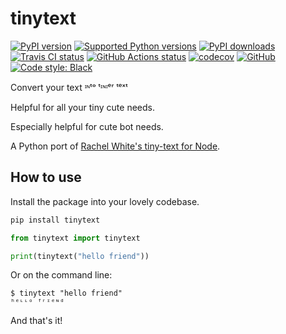 # tinytext

[![PyPI version](https://img.shields.io/pypi/v/tinytext.svg?logo=pypi&logoColor=FFE873)](https://pypi.org/project/tinytext)
[![Supported Python versions](https://img.shields.io/pypi/pyversions/tinytext.svg?logo=python&logoColor=FFE873)](https://pypi.org/project/tinytext)
[![PyPI downloads](https://img.shields.io/pypi/dm/tinytext.svg)](https://pypistats.org/packages/tinytext)
[![Travis CI status](https://travis-ci.com/hugovk/tinytext.svg?branch=master)](https://travis-ci.com/hugovk/tinytext)
[![GitHub Actions status](https://github.com/hugovk/tinytext/workflows/Test/badge.svg)](https://github.com/hugovk/tinytext/actions)
[![codecov](https://codecov.io/gh/hugovk/tinytext/branch/master/graph/badge.svg)](https://codecov.io/gh/hugovk/tinytext)
[![GitHub](https://img.shields.io/github/license/hugovk/tinytext.svg)](LICENSE.txt)
[![Code style: Black](https://img.shields.io/badge/code%20style-Black-000000.svg)](https://github.com/psf/black)

Convert your text ᶦᶰᵗᵒ ᵗᶦᶰᶦᵉʳ ᵗᵉˣᵗ

Helpful for all your tiny cute needs.

Especially helpful for cute bot needs.

A Python port of
[Rachel White's tiny-text for Node](https://github.com/rachelnicole/tiny-text).

## How to use

Install the package into your lovely codebase.

```bash
pip install tinytext
```

```python
from tinytext import tinytext

print(tinytext("hello friend"))
```

Or on the command line:

```console
$ tinytext "hello friend"
ʰᵉᶫᶫᵒ ᶠʳᶦᵉᶰᵈ
```

And that's it!
